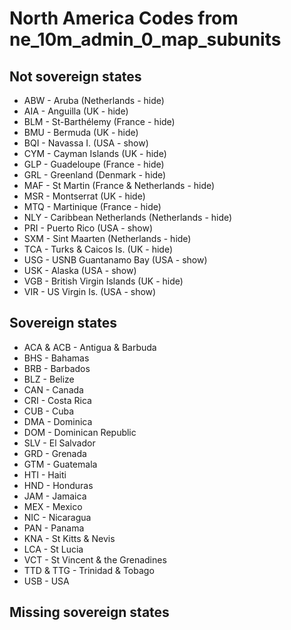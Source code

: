 # North America Codes from ne_10m_admin_0_map_subunits

## Not sovereign states

- ABW - Aruba (Netherlands - hide)
- AIA - Anguilla (UK - hide)
- BLM - St-Barthélemy (France - hide)
- BMU - Bermuda (UK - hide)
- BQI - Navassa I. (USA - show)
- CYM - Cayman Islands (UK - hide)
- GLP - Guadeloupe (France - hide)
- GRL - Greenland (Denmark - hide)
- MAF - St Martin (France & Netherlands - hide)
- MSR - Montserrat (UK - hide)
- MTQ - Martinique (France - hide)
- NLY - Caribbean Netherlands (Netherlands - hide)
- PRI - Puerto Rico (USA - show)
- SXM - Sint Maarten (Netherlands - hide)
- TCA - Turks & Caicos Is. (UK - hide)
- USG - USNB Guantanamo Bay (USA - show)
- USK - Alaska (USA - show)
- VGB - British Virgin Islands (UK - hide)
- VIR - US Virgin Is. (USA - show)

## Sovereign states

- ACA & ACB - Antigua & Barbuda
- BHS - Bahamas
- BRB - Barbados
- BLZ - Belize
- CAN - Canada
- CRI - Costa Rica
- CUB - Cuba
- DMA - Dominica
- DOM - Dominican Republic
- SLV - El Salvador
- GRD - Grenada
- GTM - Guatemala
- HTI - Haiti
- HND - Honduras
- JAM - Jamaica
- MEX - Mexico
- NIC - Nicaragua
- PAN - Panama
- KNA - St Kitts & Nevis
- LCA - St Lucia
- VCT - St Vincent & the Grenadines
- TTD & TTG - Trinidad & Tobago
- USB - USA

## Missing sovereign states
